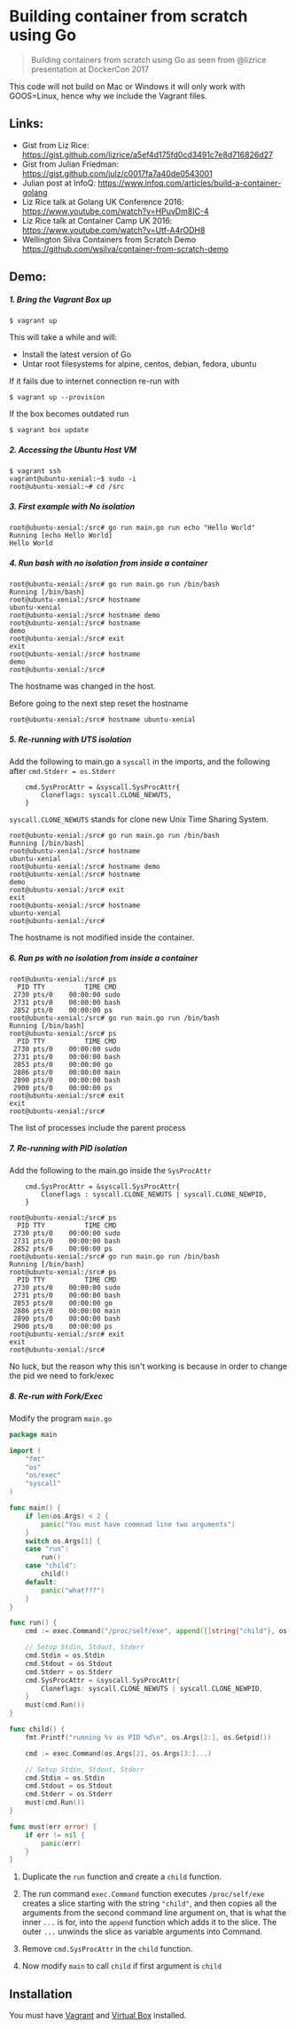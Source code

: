 # Building container from scratch using Go

> Building containers from scratch using Go as seen from @lizrice presentation at DockerCon 2017
 
This code will not build on Mac or Windows it will only work with GOOS=Linux, hence why we include the Vagrant files.

## Links:

  - Gist from Liz Rice: https://gist.github.com/lizrice/a5ef4d175fd0cd3491c7e8d716826d27
  - Gist from Julian Friedman: https://gist.github.com/julz/c0017fa7a40de0543001
  - Julian post at InfoQ: https://www.infoq.com/articles/build-a-container-golang
  - Liz Rice talk at Golang UK Conference 2016: https://www.youtube.com/watch?v=HPuvDm8IC-4
  - Liz Rice talk at Container Camp UK 2016: https://www.youtube.com/watch?v=Utf-A4rODH8
  - Wellington Silva Containers from Scratch Demo https://github.com/wsilva/container-from-scratch-demo

## Demo:

##### 1. Bring the Vagrant Box up

```
$ vagrant up
```
This will take a while and will:
* Install the latest version of Go
* Untar root filesystems for alpine, centos, debian, fedora, ubuntu
 
If it fails due to internet connection re-run with

```
$ vagrant up --provision
```

If the box becomes outdated run

```
$ vagrant box update
```

##### 2. Accessing the Ubuntu Host VM

```shell
$ vagrant ssh
vagrant@ubuntu-xenial:~$ sudo -i
root@ubuntu-xenial:~# cd /src
```

##### 3. First example with No isolation

```shell
root@ubuntu-xenial:/src# go run main.go run echo "Hello World"
Running [echo Hello World]
Hello World
```

##### 4. Run bash with no isolation from inside a container

```shell
root@ubuntu-xenial:/src# go run main.go run /bin/bash
Running [/bin/bash]
root@ubuntu-xenial:/src# hostname
ubuntu-xenial
root@ubuntu-xenial:/src# hostname demo
root@ubuntu-xenial:/src# hostname
demo
root@ubuntu-xenial:/src# exit
exit
root@ubuntu-xenial:/src# hostname
demo
root@ubuntu-xenial:/src#
```

The hostname was changed in the host.

Before going to the next step reset the hostname

```shell
root@ubuntu-xenial:/src# hostname ubuntu-xenial
```

##### 5. Re-running with UTS isolation

Add the following to main.go a `syscall` in the imports, and the following after `cmd.Stderr = os.Stderr`
```
    cmd.SysProcAttr = &syscall.SysProcAttr{
        Cloneflags: syscall.CLONE_NEWUTS,
    } 
```

`syscall.CLONE_NEWUTS` stands for clone new Unix Time Sharing System.

```shell
root@ubuntu-xenial:/src# go run main.go run /bin/bash
Running [/bin/bash]
root@ubuntu-xenial:/src# hostname
ubuntu-xenial
root@ubuntu-xenial:/src# hostname demo
root@ubuntu-xenial:/src# hostname
demo
root@ubuntu-xenial:/src# exit
exit
root@ubuntu-xenial:/src# hostname
ubuntu-xenial
root@ubuntu-xenial:/src#
```

The hostname is not modified inside the container.

##### 6. Run ps with no isolation from inside a container

```shell
root@ubuntu-xenial:/src# ps
  PID TTY          TIME CMD
 2730 pts/0    00:00:00 sudo
 2731 pts/0    00:00:00 bash
 2852 pts/0    00:00:00 ps
root@ubuntu-xenial:/src# go run main.go run /bin/bash
Running [/bin/bash]
root@ubuntu-xenial:/src# ps
  PID TTY          TIME CMD
 2730 pts/0    00:00:00 sudo
 2731 pts/0    00:00:00 bash
 2853 pts/0    00:00:00 go
 2886 pts/0    00:00:00 main
 2890 pts/0    00:00:00 bash
 2900 pts/0    00:00:00 ps
root@ubuntu-xenial:/src# exit
exit
root@ubuntu-xenial:/src#
```

The list of processes include the parent process

##### 7. Re-running with PID isolation

Add the following to the main.go inside the `SysProcAttr`
```
    cmd.SysProcAttr = &syscall.SysProcAttr{
        Cloneflags : syscall.CLONE_NEWUTS | syscall.CLONE_NEWPID,
    }
```

```shell
root@ubuntu-xenial:/src# ps
  PID TTY          TIME CMD
 2730 pts/0    00:00:00 sudo
 2731 pts/0    00:00:00 bash
 2852 pts/0    00:00:00 ps
root@ubuntu-xenial:/src# go run main.go run /bin/bash
Running [/bin/bash]
root@ubuntu-xenial:/src# ps
  PID TTY          TIME CMD
 2730 pts/0    00:00:00 sudo
 2731 pts/0    00:00:00 bash
 2853 pts/0    00:00:00 go
 2886 pts/0    00:00:00 main
 2890 pts/0    00:00:00 bash
 2900 pts/0    00:00:00 ps
root@ubuntu-xenial:/src# exit
exit
root@ubuntu-xenial:/src#
```

No luck, but the reason why this isn't working is because in order to change the pid we need to fork/exec

##### 8. Re-run with Fork/Exec

Modify the program `main.go`
```go
package main

import (
	"fmt"
	"os"
	"os/exec"
	"syscall"
)

func main() {
	if len(os.Args) < 2 {
		panic("You must have commnad line two arguments")
	}
	switch os.Args[1] {
	case "run":
		run()
	case "child":
		child()
	default:
		panic("what???")
	}
}

func run() {
	cmd := exec.Command("/proc/self/exe", append([]string{"child"}, os.Args[2:]...)...)

	// Setup Stdin, Stdout, Stderr
	cmd.Stdin = os.Stdin
	cmd.Stdout = os.Stdout
	cmd.Stderr = os.Stderr
	cmd.SysProcAttr = &syscall.SysProcAttr{
		Cloneflags: syscall.CLONE_NEWUTS | syscall.CLONE_NEWPID,
	}
	must(cmd.Run())
}

func child() {
	fmt.Printf("running %v as PID %d\n", os.Args[2:], os.Getpid())

	cmd := exec.Command(os.Args[2], os.Args[3:]...)

	// Setup Stdin, Stdout, Stderr
	cmd.Stdin = os.Stdin
	cmd.Stdout = os.Stdout
	cmd.Stderr = os.Stderr
	must(cmd.Run())
}

func must(err error) {
	if err != nil {
		panic(err)
	}
}

```
1. Duplicate the `run` function and create a `child` function.

1. The run command `exec.Command` function executes `/proc/self/exe` creates a slice starting with the string `"child"`, and then copies
all the arguments from the second command line argument on, that is what the inner `...` is for, into the `append` function 
which adds it to the slice.  The outer `...` unwinds the slice as variable arguments into Command.

1. Remove `cmd.SysProcAttr` in the `child` function.

1. Now modify `main` to call `child` if first argument is `child`


## Installation

You must have [Vagrant](https://www.vagrantup.com/downloads.html) and 
[Virtual Box](https://www.virtualbox.org/wiki/Downloads) installed.
